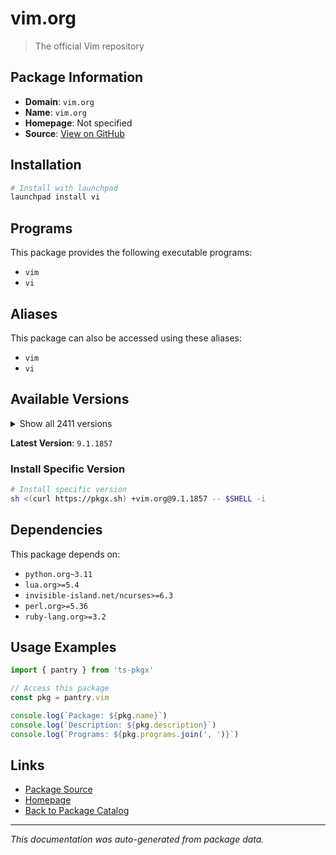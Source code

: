 # vim.org

> The official Vim repository

## Package Information

- **Domain**: `vim.org`
- **Name**: `vim.org`
- **Homepage**: Not specified
- **Source**: [View on GitHub](https://github.com/pkgxdev/pantry/tree/main/projects/vim.org/package.yml)

## Installation

```bash
# Install with launchpad
launchpad install vi
```

## Programs

This package provides the following executable programs:

- `vim`
- `vi`

## Aliases

This package can also be accessed using these aliases:

- `vim`
- `vi`

## Available Versions

<details>
<summary>Show all 2411 versions</summary>

- `9.1.1857`, `9.1.1856`, `9.1.1855`, `9.1.1854`, `9.1.1853`
- `9.1.1851`, `9.1.1850`, `9.1.1849`, `9.1.1848`, `9.1.1847`
- `9.1.1846`, `9.1.1843`, `9.1.1842`, `9.1.1841`, `9.1.1840`
- `9.1.1839`, `9.1.1838`, `9.1.1837`, `9.1.1836`, `9.1.1835`
- `9.1.1834`, `9.1.1833`, `9.1.1832`, `9.1.1831`, `9.1.1830`
- `9.1.1829`, `9.1.1828`, `9.1.1827`, `9.1.1826`, `9.1.1825`
- `9.1.1823`, `9.1.1822`, `9.1.1821`, `9.1.1820`, `9.1.1819`
- `9.1.1818`, `9.1.1817`, `9.1.1816`, `9.1.1815`, `9.1.1814`
- `9.1.1813`, `9.1.1812`, `9.1.1811`, `9.1.1810`, `9.1.1809`
- `9.1.1808`, `9.1.1807`, `9.1.1806`, `9.1.1805`, `9.1.1804`
- `9.1.1803`, `9.1.1802`, `9.1.1801`, `9.1.1800`, `9.1.1799`
- `9.1.1798`, `9.1.1797`, `9.1.1796`, `9.1.1795`, `9.1.1793`
- `9.1.1792`, `9.1.1791`, `9.1.1790`, `9.1.1789`, `9.1.1788`
- `9.1.1787`, `9.1.1786`, `9.1.1785`, `9.1.1784`, `9.1.1783`
- `9.1.1782`, `9.1.1781`, `9.1.1780`, `9.1.1779`, `9.1.1778`
- `9.1.1777`, `9.1.1776`, `9.1.1775`, `9.1.1774`, `9.1.1773`
- `9.1.1772`, `9.1.1771`, `9.1.1770`, `9.1.1769`, `9.1.1768`
- `9.1.1767`, `9.1.1766`, `9.1.1765`, `9.1.1764`, `9.1.1763`
- `9.1.1762`, `9.1.1761`, `9.1.1759`, `9.1.1758`, `9.1.1756`
- `9.1.1755`, `9.1.1754`, `9.1.1753`, `9.1.1752`, `9.1.1751`
- `9.1.1750`, `9.1.1749`, `9.1.1748`, `9.1.1747`, `9.1.1746`
- `9.1.1745`, `9.1.1744`, `9.1.1743`, `9.1.1742`, `9.1.1741`
- `9.1.1740`, `9.1.1739`, `9.1.1738`, `9.1.1737`, `9.1.1736`
- `9.1.1735`, `9.1.1734`, `9.1.1733`, `9.1.1732`, `9.1.1730`
- `9.1.1729`, `9.1.1728`, `9.1.1727`, `9.1.1726`, `9.1.1725`
- `9.1.1724`, `9.1.1723`, `9.1.1722`, `9.1.1721`, `9.1.1720`
- `9.1.1719`, `9.1.1718`, `9.1.1716`, `9.1.1715`, `9.1.1714`
- `9.1.1713`, `9.1.1712`, `9.1.1711`, `9.1.1710`, `9.1.1709`
- `9.1.1708`, `9.1.1707`, `9.1.1706`, `9.1.1705`, `9.1.1704`
- `9.1.1703`, `9.1.1702`, `9.1.1701`, `9.1.1700`, `9.1.1699`
- `9.1.1698`, `9.1.1697`, `9.1.1696`, `9.1.1695`, `9.1.1694`
- `9.1.1693`, `9.1.1692`, `9.1.1691`, `9.1.1690`, `9.1.1689`
- `9.1.1688`, `9.1.1687`, `9.1.1686`, `9.1.1685`, `9.1.1684`
- `9.1.1683`, `9.1.1682`, `9.1.1681`, `9.1.1680`, `9.1.1678`
- `9.1.1677`, `9.1.1676`, `9.1.1675`, `9.1.1674`, `9.1.1672`
- `9.1.1671`, `9.1.1670`, `9.1.1669`, `9.1.1668`, `9.1.1667`
- `9.1.1666`, `9.1.1665`, `9.1.1664`, `9.1.1663`, `9.1.1662`
- `9.1.1661`, `9.1.1660`, `9.1.1659`, `9.1.1658`, `9.1.1656`
- `9.1.1655`, `9.1.1652`, `9.1.1651`, `9.1.1650`, `9.1.1649`
- `9.1.1648`, `9.1.1646`, `9.1.1645`, `9.1.1644`, `9.1.1643`
- `9.1.1642`, `9.1.1641`, `9.1.1640`, `9.1.1639`, `9.1.1638`
- `9.1.1637`, `9.1.1636`, `9.1.1635`, `9.1.1634`, `9.1.1633`
- `9.1.1632`, `9.1.1631`, `9.1.1630`, `9.1.1629`, `9.1.1628`
- `9.1.1627`, `9.1.1626`, `9.1.1625`, `9.1.1624`, `9.1.1623`
- `9.1.1622`, `9.1.1621`, `9.1.1620`, `9.1.1619`, `9.1.1618`
- `9.1.1617`, `9.1.1616`, `9.1.1615`, `9.1.1614`, `9.1.1613`
- `9.1.1612`, `9.1.1611`, `9.1.1610`, `9.1.1609`, `9.1.1608`
- `9.1.1607`, `9.1.1606`, `9.1.1605`, `9.1.1604`, `9.1.1603`
- `9.1.1602`, `9.1.1601`, `9.1.1600`, `9.1.1599`, `9.1.1598`
- `9.1.1597`, `9.1.1596`, `9.1.1595`, `9.1.1594`, `9.1.1593`
- `9.1.1592`, `9.1.1591`, `9.1.1590`, `9.1.1589`, `9.1.1588`
- `9.1.1587`, `9.1.1586`, `9.1.1585`, `9.1.1584`, `9.1.1583`
- `9.1.1582`, `9.1.1581`, `9.1.1580`, `9.1.1579`, `9.1.1578`
- `9.1.1577`, `9.1.1576`, `9.1.1575`, `9.1.1574`, `9.1.1573`
- `9.1.1572`, `9.1.1571`, `9.1.1569`, `9.1.1568`, `9.1.1567`
- `9.1.1566`, `9.1.1565`, `9.1.1564`, `9.1.1563`, `9.1.1562`
- `9.1.1561`, `9.1.1560`, `9.1.1559`, `9.1.1558`, `9.1.1557`
- `9.1.1556`, `9.1.1555`, `9.1.1554`, `9.1.1553`, `9.1.1552`
- `9.1.1551`, `9.1.1550`, `9.1.1549`, `9.1.1548`, `9.1.1547`
- `9.1.1546`, `9.1.1545`, `9.1.1544`, `9.1.1543`, `9.1.1542`
- `9.1.1541`, `9.1.1540`, `9.1.1539`, `9.1.1538`, `9.1.1537`
- `9.1.1536`, `9.1.1535`, `9.1.1534`, `9.1.1533`, `9.1.1532`
- `9.1.1531`, `9.1.1530`, `9.1.1529`, `9.1.1528`, `9.1.1527`
- `9.1.1526`, `9.1.1525`, `9.1.1524`, `9.1.1522`, `9.1.1521`
- `9.1.1520`, `9.1.1519`, `9.1.1518`, `9.1.1517`, `9.1.1516`
- `9.1.1515`, `9.1.1514`, `9.1.1513`, `9.1.1512`, `9.1.1511`
- `9.1.1510`, `9.1.1509`, `9.1.1508`, `9.1.1507`, `9.1.1506`
- `9.1.1504`, `9.1.1503`, `9.1.1502`, `9.1.1501`, `9.1.1500`
- `9.1.1499`, `9.1.1498`, `9.1.1497`, `9.1.1496`, `9.1.1495`
- `9.1.1494`, `9.1.1493`, `9.1.1492`, `9.1.1491`, `9.1.1490`
- `9.1.1489`, `9.1.1488`, `9.1.1487`, `9.1.1486`, `9.1.1485`
- `9.1.1484`, `9.1.1483`, `9.1.1482`, `9.1.1481`, `9.1.1479`
- `9.1.1478`, `9.1.1477`, `9.1.1476`, `9.1.1475`, `9.1.1474`
- `9.1.1473`, `9.1.1472`, `9.1.1471`, `9.1.1470`, `9.1.1469`
- `9.1.1468`, `9.1.1467`, `9.1.1466`, `9.1.1465`, `9.1.1464`
- `9.1.1463`, `9.1.1462`, `9.1.1460`, `9.1.1459`, `9.1.1458`
- `9.1.1457`, `9.1.1456`, `9.1.1455`, `9.1.1454`, `9.1.1453`
- `9.1.1452`, `9.1.1451`, `9.1.1450`, `9.1.1449`, `9.1.1448`
- `9.1.1447`, `9.1.1446`, `9.1.1445`, `9.1.1444`, `9.1.1443`
- `9.1.1442`, `9.1.1441`, `9.1.1440`, `9.1.1439`, `9.1.1438`
- `9.1.1436`, `9.1.1435`, `9.1.1434`, `9.1.1433`, `9.1.1432`
- `9.1.1431`, `9.1.1430`, `9.1.1429`, `9.1.1428`, `9.1.1427`
- `9.1.1426`, `9.1.1425`, `9.1.1424`, `9.1.1423`, `9.1.1422`
- `9.1.1421`, `9.1.1420`, `9.1.1419`, `9.1.1418`, `9.1.1416`
- `9.1.1415`, `9.1.1413`, `9.1.1412`, `9.1.1411`, `9.1.1410`
- `9.1.1409`, `9.1.1408`, `9.1.1407`, `9.1.1406`, `9.1.1405`
- `9.1.1404`, `9.1.1403`, `9.1.1402`, `9.1.1401`, `9.1.1400`
- `9.1.1399`, `9.1.1398`, `9.1.1397`, `9.1.1396`, `9.1.1395`
- `9.1.1394`, `9.1.1393`, `9.1.1391`, `9.1.1390`, `9.1.1389`
- `9.1.1388`, `9.1.1387`, `9.1.1386`, `9.1.1384`, `9.1.1383`
- `9.1.1382`, `9.1.1381`, `9.1.1380`, `9.1.1379`, `9.1.1378`
- `9.1.1377`, `9.1.1376`, `9.1.1374`, `9.1.1373`, `9.1.1372`
- `9.1.1371`, `9.1.1370`, `9.1.1369`, `9.1.1368`, `9.1.1367`
- `9.1.1366`, `9.1.1365`, `9.1.1364`, `9.1.1363`, `9.1.1362`
- `9.1.1361`, `9.1.1360`, `9.1.1359`, `9.1.1358`, `9.1.1357`
- `9.1.1356`, `9.1.1355`, `9.1.1354`, `9.1.1353`, `9.1.1352`
- `9.1.1351`, `9.1.1350`, `9.1.1349`, `9.1.1348`, `9.1.1347`
- `9.1.1346`, `9.1.1344`, `9.1.1343`, `9.1.1342`, `9.1.1341`
- `9.1.1340`, `9.1.1339`, `9.1.1338`, `9.1.1337`, `9.1.1336`
- `9.1.1334`, `9.1.1333`, `9.1.1332`, `9.1.1330`, `9.1.1329`
- `9.1.1328`, `9.1.1327`, `9.1.1326`, `9.1.1325`, `9.1.1324`
- `9.1.1323`, `9.1.1322`, `9.1.1321`, `9.1.1320`, `9.1.1319`
- `9.1.1318`, `9.1.1317`, `9.1.1316`, `9.1.1315`, `9.1.1314`
- `9.1.1313`, `9.1.1312`, `9.1.1311`, `9.1.1310`, `9.1.1309`
- `9.1.1308`, `9.1.1307`, `9.1.1306`, `9.1.1305`, `9.1.1304`
- `9.1.1302`, `9.1.1301`, `9.1.1300`, `9.1.1299`, `9.1.1298`
- `9.1.1297`, `9.1.1296`, `9.1.1295`, `9.1.1294`, `9.1.1293`
- `9.1.1292`, `9.1.1291`, `9.1.1290`, `9.1.1289`, `9.1.1288`
- `9.1.1287`, `9.1.1286`, `9.1.1285`, `9.1.1284`, `9.1.1283`
- `9.1.1282`, `9.1.1280`, `9.1.1279`, `9.1.1278`, `9.1.1276`
- `9.1.1275`, `9.1.1274`, `9.1.1273`, `9.1.1272`, `9.1.1271`
- `9.1.1270`, `9.1.1269`, `9.1.1268`, `9.1.1267`, `9.1.1266`
- `9.1.1265`, `9.1.1264`, `9.1.1263`, `9.1.1262`, `9.1.1261`
- `9.1.1260`, `9.1.1259`, `9.1.1258`, `9.1.1257`, `9.1.1256`
- `9.1.1255`, `9.1.1254`, `9.1.1252`, `9.1.1251`, `9.1.1250`
- `9.1.1249`, `9.1.1248`, `9.1.1247`, `9.1.1246`, `9.1.1245`
- `9.1.1244`, `9.1.1243`, `9.1.1242`, `9.1.1241`, `9.1.1240`
- `9.1.1239`, `9.1.1238`, `9.1.1237`, `9.1.1236`, `9.1.1235`
- `9.1.1234`, `9.1.1233`, `9.1.1232`, `9.1.1231`, `9.1.1230`
- `9.1.1229`, `9.1.1228`, `9.1.1227`, `9.1.1226`, `9.1.1225`
- `9.1.1224`, `9.1.1223`, `9.1.1222`, `9.1.1221`, `9.1.1220`
- `9.1.1219`, `9.1.1218`, `9.1.1217`, `9.1.1216`, `9.1.1215`
- `9.1.1213`, `9.1.1212`, `9.1.1211`, `9.1.1210`, `9.1.1209`
- `9.1.1208`, `9.1.1207`, `9.1.1206`, `9.1.1205`, `9.1.1203`
- `9.1.1202`, `9.1.1201`, `9.1.1200`, `9.1.1199`, `9.1.1198`
- `9.1.1197`, `9.1.1196`, `9.1.1195`, `9.1.1194`, `9.1.1193`
- `9.1.1192`, `9.1.1191`, `9.1.1190`, `9.1.1189`, `9.1.1188`
- `9.1.1187`, `9.1.1186`, `9.1.1185`, `9.1.1184`, `9.1.1183`
- `9.1.1182`, `9.1.1181`, `9.1.1180`, `9.1.1179`, `9.1.1178`
- `9.1.1177`, `9.1.1176`, `9.1.1175`, `9.1.1174`, `9.1.1173`
- `9.1.1172`, `9.1.1171`, `9.1.1170`, `9.1.1169`, `9.1.1168`
- `9.1.1167`, `9.1.1166`, `9.1.1165`, `9.1.1164`, `9.1.1163`
- `9.1.1162`, `9.1.1161`, `9.1.1160`, `9.1.1159`, `9.1.1158`
- `9.1.1157`, `9.1.1156`, `9.1.1155`, `9.1.1154`, `9.1.1153`
- `9.1.1152`, `9.1.1151`, `9.1.1150`, `9.1.1149`, `9.1.1148`
- `9.1.1147`, `9.1.1146`, `9.1.1145`, `9.1.1144`, `9.1.1143`
- `9.1.1142`, `9.1.1141`, `9.1.1140`, `9.1.1139`, `9.1.1138`
- `9.1.1137`, `9.1.1136`, `9.1.1135`, `9.1.1134`, `9.1.1133`
- `9.1.1132`, `9.1.1131`, `9.1.1130`, `9.1.1129`, `9.1.1128`
- `9.1.1126`, `9.1.1125`, `9.1.1124`, `9.1.1123`, `9.1.1122`
- `9.1.1121`, `9.1.1120`, `9.1.1119`, `9.1.1118`, `9.1.1117`
- `9.1.1116`, `9.1.1115`, `9.1.1114`, `9.1.1113`, `9.1.1112`
- `9.1.1111`, `9.1.1110`, `9.1.1109`, `9.1.1108`, `9.1.1107`
- `9.1.1106`, `9.1.1105`, `9.1.1104`, `9.1.1103`, `9.1.1102`
- `9.1.1101`, `9.1.1100`, `9.1.1099`, `9.1.1098`, `9.1.1097`
- `9.1.1096`, `9.1.1095`, `9.1.1094`, `9.1.1087`, `9.1.1086`
- `9.1.1085`, `9.1.1084`, `9.1.1083`, `9.1.1082`, `9.1.1081`
- `9.1.1080`, `9.1.1079`, `9.1.1078`, `9.1.1077`, `9.1.1076`
- `9.1.1075`, `9.1.1074`, `9.1.1073`, `9.1.1072`, `9.1.1071`
- `9.1.1070`, `9.1.1069`, `9.1.1068`, `9.1.1067`, `9.1.1066`
- `9.1.1065`, `9.1.1064`, `9.1.1063`, `9.1.1062`, `9.1.1061`
- `9.1.1060`, `9.1.1059`, `9.1.1058`, `9.1.1057`, `9.1.1056`
- `9.1.1055`, `9.1.1054`, `9.1.1053`, `9.1.1052`, `9.1.1051`
- `9.1.1050`, `9.1.1049`, `9.1.1048`, `9.1.1047`, `9.1.1046`
- `9.1.1045`, `9.1.1044`, `9.1.1043`, `9.1.1042`, `9.1.1041`
- `9.1.1040`, `9.1.1039`, `9.1.1038`, `9.1.1037`, `9.1.1036`
- `9.1.1035`, `9.1.1034`, `9.1.1033`, `9.1.1032`, `9.1.1031`
- `9.1.1030`, `9.1.1029`, `9.1.1028`, `9.1.1027`, `9.1.1026`
- `9.1.1025`, `9.1.1024`, `9.1.1023`, `9.1.1022`, `9.1.1021`
- `9.1.1020`, `9.1.1019`, `9.1.1018`, `9.1.1017`, `9.1.1016`
- `9.1.1015`, `9.1.1014`, `9.1.1013`, `9.1.1012`, `9.1.1011`
- `9.1.1010`, `9.1.1009`, `9.1.1007`, `9.1.1006`, `9.1.1005`
- `9.1.1004`, `9.1.1003`, `9.1.1002`, `9.1.1001`, `9.1.1000`
- `9.1.999`, `9.1.998`, `9.1.997`, `9.1.996`, `9.1.995`
- `9.1.994`, `9.1.993`, `9.1.992`, `9.1.991`, `9.1.990`
- `9.1.989`, `9.1.988`, `9.1.987`, `9.1.986`, `9.1.985`
- `9.1.984`, `9.1.983`, `9.1.982`, `9.1.981`, `9.1.980`
- `9.1.979`, `9.1.978`, `9.1.977`, `9.1.976`, `9.1.975`
- `9.1.974`, `9.1.973`, `9.1.972`, `9.1.971`, `9.1.970`
- `9.1.969`, `9.1.968`, `9.1.967`, `9.1.966`, `9.1.965`
- `9.1.964`, `9.1.962`, `9.1.961`, `9.1.960`, `9.1.959`
- `9.1.958`, `9.1.957`, `9.1.956`, `9.1.955`, `9.1.954`
- `9.1.953`, `9.1.952`, `9.1.951`, `9.1.950`, `9.1.949`
- `9.1.948`, `9.1.947`, `9.1.946`, `9.1.945`, `9.1.944`
- `9.1.943`, `9.1.942`, `9.1.941`, `9.1.940`, `9.1.939`
- `9.1.938`, `9.1.937`, `9.1.936`, `9.1.935`, `9.1.934`
- `9.1.933`, `9.1.932`, `9.1.931`, `9.1.930`, `9.1.929`
- `9.1.928`, `9.1.927`, `9.1.926`, `9.1.925`, `9.1.924`
- `9.1.923`, `9.1.922`, `9.1.921`, `9.1.920`, `9.1.919`
- `9.1.918`, `9.1.917`, `9.1.916`, `9.1.915`, `9.1.914`
- `9.1.913`, `9.1.912`, `9.1.911`, `9.1.910`, `9.1.909`
- `9.1.908`, `9.1.907`, `9.1.906`, `9.1.905`, `9.1.904`
- `9.1.903`, `9.1.902`, `9.1.901`, `9.1.900`, `9.1.899`
- `9.1.898`, `9.1.897`, `9.1.896`, `9.1.895`, `9.1.894`
- `9.1.893`, `9.1.892`, `9.1.891`, `9.1.890`, `9.1.889`
- `9.1.888`, `9.1.887`, `9.1.886`, `9.1.885`, `9.1.884`
- `9.1.883`, `9.1.882`, `9.1.881`, `9.1.880`, `9.1.879`
- `9.1.878`, `9.1.877`, `9.1.876`, `9.1.875`, `9.1.874`
- `9.1.873`, `9.1.872`, `9.1.871`, `9.1.870`, `9.1.869`
- `9.1.868`, `9.1.867`, `9.1.866`, `9.1.865`, `9.1.864`
- `9.1.863`, `9.1.862`, `9.1.861`, `9.1.860`, `9.1.859`
- `9.1.858`, `9.1.857`, `9.1.856`, `9.1.855`, `9.1.854`
- `9.1.853`, `9.1.852`, `9.1.851`, `9.1.850`, `9.1.849`
- `9.1.848`, `9.1.847`, `9.1.846`, `9.1.845`, `9.1.844`
- `9.1.843`, `9.1.842`, `9.1.841`, `9.1.840`, `9.1.839`
- `9.1.838`, `9.1.837`, `9.1.836`, `9.1.835`, `9.1.834`
- `9.1.833`, `9.1.832`, `9.1.831`, `9.1.830`, `9.1.829`
- `9.1.828`, `9.1.827`, `9.1.826`, `9.1.825`, `9.1.824`
- `9.1.823`, `9.1.822`, `9.1.821`, `9.1.820`, `9.1.819`
- `9.1.818`, `9.1.817`, `9.1.816`, `9.1.815`, `9.1.814`
- `9.1.813`, `9.1.812`, `9.1.811`, `9.1.810`, `9.1.809`
- `9.1.808`, `9.1.807`, `9.1.806`, `9.1.805`, `9.1.804`
- `9.1.803`, `9.1.802`, `9.1.801`, `9.1.800`, `9.1.799`
- `9.1.798`, `9.1.797`, `9.1.796`, `9.1.795`, `9.1.794`
- `9.1.793`, `9.1.792`, `9.1.791`, `9.1.790`, `9.1.789`
- `9.1.788`, `9.1.787`, `9.1.786`, `9.1.785`, `9.1.784`
- `9.1.783`, `9.1.782`, `9.1.781`, `9.1.780`, `9.1.779`
- `9.1.778`, `9.1.777`, `9.1.776`, `9.1.775`, `9.1.774`
- `9.1.773`, `9.1.772`, `9.1.771`, `9.1.770`, `9.1.769`
- `9.1.768`, `9.1.767`, `9.1.766`, `9.1.765`, `9.1.764`
- `9.1.763`, `9.1.762`, `9.1.761`, `9.1.760`, `9.1.759`
- `9.1.758`, `9.1.757`, `9.1.756`, `9.1.755`, `9.1.754`
- `9.1.753`, `9.1.752`, `9.1.751`, `9.1.750`, `9.1.749`
- `9.1.748`, `9.1.747`, `9.1.746`, `9.1.745`, `9.1.744`
- `9.1.743`, `9.1.742`, `9.1.741`, `9.1.740`, `9.1.739`
- `9.1.738`, `9.1.737`, `9.1.736`, `9.1.735`, `9.1.734`
- `9.1.733`, `9.1.732`, `9.1.731`, `9.1.730`, `9.1.729`
- `9.1.728`, `9.1.727`, `9.1.726`, `9.1.725`, `9.1.723`
- `9.1.722`, `9.1.721`, `9.1.720`, `9.1.719`, `9.1.718`
- `9.1.717`, `9.1.716`, `9.1.715`, `9.1.714`, `9.1.713`
- `9.1.712`, `9.1.711`, `9.1.710`, `9.1.709`, `9.1.708`
- `9.1.707`, `9.1.706`, `9.1.705`, `9.1.704`, `9.1.703`
- `9.1.702`, `9.1.701`, `9.1.700`, `9.1.699`, `9.1.698`
- `9.1.697`, `9.1.696`, `9.1.695`, `9.1.694`, `9.1.693`
- `9.1.692`, `9.1.691`, `9.1.690`, `9.1.689`, `9.1.688`
- `9.1.687`, `9.1.686`, `9.1.685`, `9.1.684`, `9.1.683`
- `9.1.682`, `9.1.681`, `9.1.680`, `9.1.679`, `9.1.678`
- `9.1.677`, `9.1.676`, `9.1.675`, `9.1.674`, `9.1.673`
- `9.1.672`, `9.1.671`, `9.1.670`, `9.1.669`, `9.1.668`
- `9.1.667`, `9.1.666`, `9.1.665`, `9.1.664`, `9.1.663`
- `9.1.662`, `9.1.661`, `9.1.660`, `9.1.659`, `9.1.658`
- `9.1.657`, `9.1.656`, `9.1.655`, `9.1.654`, `9.1.653`
- `9.1.652`, `9.1.651`, `9.1.650`, `9.1.649`, `9.1.648`
- `9.1.647`, `9.1.646`, `9.1.645`, `9.1.644`, `9.1.643`
- `9.1.642`, `9.1.641`, `9.1.640`, `9.1.639`, `9.1.638`
- `9.1.637`, `9.1.635`, `9.1.634`, `9.1.633`, `9.1.632`
- `9.1.631`, `9.1.630`, `9.1.629`, `9.1.628`, `9.1.627`
- `9.1.626`, `9.1.624`, `9.1.623`, `9.1.622`, `9.1.621`
- `9.1.620`, `9.1.619`, `9.1.618`, `9.1.617`, `9.1.615`
- `9.1.614`, `9.1.613`, `9.1.612`, `9.1.611`, `9.1.610`
- `9.1.609`, `9.1.608`, `9.1.607`, `9.1.606`, `9.1.605`
- `9.1.604`, `9.1.603`, `9.1.602`, `9.1.601`, `9.1.600`
- `9.1.599`, `9.1.598`, `9.1.597`, `9.1.596`, `9.1.595`
- `9.1.594`, `9.1.593`, `9.1.592`, `9.1.591`, `9.1.590`
- `9.1.589`, `9.1.588`, `9.1.587`, `9.1.586`, `9.1.585`
- `9.1.584`, `9.1.583`, `9.1.582`, `9.1.581`, `9.1.580`
- `9.1.579`, `9.1.578`, `9.1.577`, `9.1.576`, `9.1.575`
- `9.1.574`, `9.1.573`, `9.1.572`, `9.1.571`, `9.1.570`
- `9.1.569`, `9.1.568`, `9.1.567`, `9.1.566`, `9.1.565`
- `9.1.564`, `9.1.563`, `9.1.562`, `9.1.561`, `9.1.560`
- `9.1.559`, `9.1.558`, `9.1.557`, `9.1.556`, `9.1.555`
- `9.1.554`, `9.1.553`, `9.1.552`, `9.1.551`, `9.1.550`
- `9.1.549`, `9.1.547`, `9.1.546`, `9.1.545`, `9.1.544`
- `9.1.543`, `9.1.542`, `9.1.541`, `9.1.540`, `9.1.539`
- `9.1.538`, `9.1.537`, `9.1.536`, `9.1.535`, `9.1.534`
- `9.1.533`, `9.1.532`, `9.1.531`, `9.1.530`, `9.1.529`
- `9.1.528`, `9.1.527`, `9.1.526`, `9.1.525`, `9.1.524`
- `9.1.523`, `9.1.522`, `9.1.521`, `9.1.520`, `9.1.519`
- `9.1.518`, `9.1.517`, `9.1.516`, `9.1.515`, `9.1.514`
- `9.1.513`, `9.1.512`, `9.1.511`, `9.1.510`, `9.1.509`
- `9.1.508`, `9.1.507`, `9.1.506`, `9.1.505`, `9.1.504`
- `9.1.503`, `9.1.502`, `9.1.501`, `9.1.500`, `9.1.499`
- `9.1.498`, `9.1.497`, `9.1.496`, `9.1.495`, `9.1.494`
- `9.1.493`, `9.1.492`, `9.1.491`, `9.1.490`, `9.1.489`
- `9.1.488`, `9.1.487`, `9.1.486`, `9.1.485`, `9.1.484`
- `9.1.483`, `9.1.482`, `9.1.481`, `9.1.479`, `9.1.478`
- `9.1.477`, `9.1.476`, `9.1.475`, `9.1.474`, `9.1.473`
- `9.1.472`, `9.1.471`, `9.1.470`, `9.1.469`, `9.1.468`
- `9.1.467`, `9.1.466`, `9.1.465`, `9.1.464`, `9.1.463`
- `9.1.462`, `9.1.461`, `9.1.460`, `9.1.459`, `9.1.458`
- `9.1.457`, `9.1.456`, `9.1.455`, `9.1.454`, `9.1.453`
- `9.1.452`, `9.1.451`, `9.1.450`, `9.1.449`, `9.1.448`
- `9.1.447`, `9.1.446`, `9.1.445`, `9.1.444`, `9.1.443`
- `9.1.442`, `9.1.441`, `9.1.440`, `9.1.439`, `9.1.438`
- `9.1.437`, `9.1.436`, `9.1.435`, `9.1.434`, `9.1.433`
- `9.1.432`, `9.1.431`, `9.1.430`, `9.1.429`, `9.1.428`
- `9.1.426`, `9.1.425`, `9.1.424`, `9.1.423`, `9.1.422`
- `9.1.421`, `9.1.420`, `9.1.419`, `9.1.418`, `9.1.417`
- `9.1.415`, `9.1.414`, `9.1.413`, `9.1.412`, `9.1.411`
- `9.1.410`, `9.1.409`, `9.1.408`, `9.1.407`, `9.1.406`
- `9.1.405`, `9.1.404`, `9.1.403`, `9.1.402`, `9.1.401`
- `9.1.400`, `9.1.399`, `9.1.398`, `9.1.397`, `9.1.396`
- `9.1.395`, `9.1.394`, `9.1.393`, `9.1.392`, `9.1.391`
- `9.1.390`, `9.1.389`, `9.1.388`, `9.1.387`, `9.1.386`
- `9.1.385`, `9.1.384`, `9.1.383`, `9.1.382`, `9.1.381`
- `9.1.380`, `9.1.379`, `9.1.378`, `9.1.377`, `9.1.376`
- `9.1.375`, `9.1.374`, `9.1.373`, `9.1.372`, `9.1.370`
- `9.1.369`, `9.1.368`, `9.1.367`, `9.1.366`, `9.1.365`
- `9.1.364`, `9.1.363`, `9.1.362`, `9.1.361`, `9.1.360`
- `9.1.359`, `9.1.358`, `9.1.357`, `9.1.356`, `9.1.355`
- `9.1.354`, `9.1.353`, `9.1.352`, `9.1.351`, `9.1.350`
- `9.1.349`, `9.1.348`, `9.1.347`, `9.1.346`, `9.1.345`
- `9.1.344`, `9.1.343`, `9.1.342`, `9.1.341`, `9.1.340`
- `9.1.339`, `9.1.338`, `9.1.337`, `9.1.336`, `9.1.335`
- `9.1.334`, `9.1.333`, `9.1.332`, `9.1.331`, `9.1.330`
- `9.1.329`, `9.1.328`, `9.1.327`, `9.1.326`, `9.1.325`
- `9.1.324`, `9.1.323`, `9.1.322`, `9.1.321`, `9.1.320`
- `9.1.319`, `9.1.318`, `9.1.317`, `9.1.316`, `9.1.315`
- `9.1.314`, `9.1.313`, `9.1.312`, `9.1.311`, `9.1.310`
- `9.1.309`, `9.1.308`, `9.1.307`, `9.1.306`, `9.1.305`
- `9.1.304`, `9.1.303`, `9.1.302`, `9.1.301`, `9.1.300`
- `9.1.299`, `9.1.298`, `9.1.297`, `9.1.296`, `9.1.295`
- `9.1.294`, `9.1.293`, `9.1.292`, `9.1.291`, `9.1.290`
- `9.1.289`, `9.1.288`, `9.1.287`, `9.1.286`, `9.1.285`
- `9.1.284`, `9.1.283`, `9.1.282`, `9.1.281`, `9.1.280`
- `9.1.279`, `9.1.278`, `9.1.277`, `9.1.276`, `9.1.275`
- `9.1.274`, `9.1.273`, `9.1.272`, `9.1.271`, `9.1.270`
- `9.1.269`, `9.1.268`, `9.1.267`, `9.1.266`, `9.1.265`
- `9.1.264`, `9.1.263`, `9.1.262`, `9.1.261`, `9.1.260`
- `9.1.259`, `9.1.258`, `9.1.257`, `9.1.256`, `9.1.255`
- `9.1.254`, `9.1.253`, `9.1.252`, `9.1.234`, `9.1.233`
- `9.1.232`, `9.1.231`, `9.1.230`, `9.1.229`, `9.1.228`
- `9.1.227`, `9.1.226`, `9.1.225`, `9.1.224`, `9.1.222`
- `9.1.221`, `9.1.220`, `9.1.218`, `9.1.217`, `9.1.216`
- `9.1.214`, `9.1.213`, `9.1.212`, `9.1.211`, `9.1.210`
- `9.1.209`, `9.1.208`, `9.1.207`, `9.1.206`, `9.1.205`
- `9.1.203`, `9.1.202`, `9.1.201`, `9.1.200`, `9.1.199`
- `9.1.198`, `9.1.197`, `9.1.196`, `9.1.195`, `9.1.193`
- `9.1.191`, `9.1.190`, `9.1.189`, `9.1.188`, `9.1.187`
- `9.1.186`, `9.1.185`, `9.1.184`, `9.1.183`, `9.1.182`
- `9.1.181`, `9.1.180`, `9.1.179`, `9.1.178`, `9.1.177`
- `9.1.176`, `9.1.175`, `9.1.174`, `9.1.173`, `9.1.172`
- `9.1.171`, `9.1.170`, `9.1.169`, `9.1.168`, `9.1.167`
- `9.1.166`, `9.1.165`, `9.1.164`, `9.1.163`, `9.1.162`
- `9.1.161`, `9.1.160`, `9.1.159`, `9.1.158`, `9.1.157`
- `9.1.156`, `9.1.155`, `9.1.154`, `9.1.153`, `9.1.152`
- `9.1.151`, `9.1.150`, `9.1.149`, `9.1.148`, `9.1.147`
- `9.1.146`, `9.1.145`, `9.1.144`, `9.1.143`, `9.1.142`
- `9.1.141`, `9.1.140`, `9.1.139`, `9.1.138`, `9.1.137`
- `9.1.136`, `9.1.135`, `9.1.134`, `9.1.133`, `9.1.132`
- `9.1.130`, `9.1.129`, `9.1.128`, `9.1.127`, `9.1.126`
- `9.1.125`, `9.1.124`, `9.1.123`, `9.1.122`, `9.1.121`
- `9.1.120`, `9.1.119`, `9.1.118`, `9.1.117`, `9.1.116`
- `9.1.115`, `9.1.114`, `9.1.113`, `9.1.112`, `9.1.111`
- `9.1.110`, `9.1.109`, `9.1.108`, `9.1.107`, `9.1.106`
- `9.1.105`, `9.1.104`, `9.1.103`, `9.1.102`, `9.1.101`
- `9.1.100`, `9.1.99`, `9.1.98`, `9.1.97`, `9.1.96`
- `9.1.95`, `9.1.94`, `9.1.93`, `9.1.92`, `9.1.91`
- `9.1.90`, `9.1.89`, `9.1.88`, `9.1.87`, `9.1.86`
- `9.1.85`, `9.1.84`, `9.1.83`, `9.1.82`, `9.1.81`
- `9.1.80`, `9.1.79`, `9.1.78`, `9.1.77`, `9.1.76`
- `9.1.75`, `9.1.74`, `9.1.73`, `9.1.72`, `9.1.71`
- `9.1.70`, `9.1.69`, `9.1.68`, `9.1.67`, `9.1.66`
- `9.1.65`, `9.1.64`, `9.1.63`, `9.1.62`, `9.1.61`
- `9.1.60`, `9.1.59`, `9.1.58`, `9.1.57`, `9.1.56`
- `9.1.55`, `9.1.54`, `9.1.53`, `9.1.52`, `9.1.51`
- `9.1.50`, `9.1.49`, `9.1.48`, `9.1.47`, `9.1.46`
- `9.1.45`, `9.1.44`, `9.1.43`, `9.1.42`, `9.1.41`
- `9.1.40`, `9.1.39`, `9.1.38`, `9.1.37`, `9.1.36`
- `9.1.35`, `9.1.34`, `9.1.33`, `9.1.32`, `9.1.31`
- `9.1.30`, `9.1.29`, `9.1.28`, `9.1.27`, `9.1.26`
- `9.1.25`, `9.1.24`, `9.1.23`, `9.1.22`, `9.1.21`
- `9.1.20`, `9.1.19`, `9.1.18`, `9.1.17`, `9.1.16`
- `9.1.15`, `9.1.14`, `9.1.13`, `9.1.12`, `9.1.11`
- `9.1.10`, `9.1.9`, `9.1.8`, `9.1.7`, `9.1.6`
- `9.1.5`, `9.1.4`, `9.1.3`, `9.1.2`, `9.1.1`
- `9.1.0`, `9.0.2190`, `9.0.2189`, `9.0.2188`, `9.0.2187`
- `9.0.2186`, `9.0.2185`, `9.0.2184`, `9.0.2183`, `9.0.2182`
- `9.0.2181`, `9.0.2180`, `9.0.2179`, `9.0.2178`, `9.0.2177`
- `9.0.2176`, `9.0.2175`, `9.0.2174`, `9.0.2173`, `9.0.2172`
- `9.0.2171`, `9.0.2170`, `9.0.2169`, `9.0.2168`, `9.0.2167`
- `9.0.2166`, `9.0.2165`, `9.0.2164`, `9.0.2163`, `9.0.2162`
- `9.0.2161`, `9.0.2160`, `9.0.2159`, `9.0.2158`, `9.0.2157`
- `9.0.2156`, `9.0.2155`, `9.0.2154`, `9.0.2153`, `9.0.2152`
- `9.0.2151`, `9.0.2150`, `9.0.2149`, `9.0.2148`, `9.0.2147`
- `9.0.2146`, `9.0.2145`, `9.0.2144`, `9.0.2143`, `9.0.2142`
- `9.0.2141`, `9.0.2140`, `9.0.2139`, `9.0.2138`, `9.0.2137`
- `9.0.2136`, `9.0.2135`, `9.0.2134`, `9.0.2133`, `9.0.2132`
- `9.0.2131`, `9.0.2130`, `9.0.2129`, `9.0.2128`, `9.0.2127`
- `9.0.2126`, `9.0.2125`, `9.0.2124`, `9.0.2123`, `9.0.2122`
- `9.0.2121`, `9.0.2120`, `9.0.2119`, `9.0.2118`, `9.0.2117`
- `9.0.2116`, `9.0.2115`, `9.0.2114`, `9.0.2113`, `9.0.2105`
- `9.0.2104`, `9.0.2103`, `9.0.2102`, `9.0.2101`, `9.0.2100`
- `9.0.2099`, `9.0.2098`, `9.0.2097`, `9.0.2096`, `9.0.2095`
- `9.0.2094`, `9.0.2093`, `9.0.2092`, `9.0.2091`, `9.0.2090`
- `9.0.2089`, `9.0.2088`, `9.0.2087`, `9.0.2084`, `9.0.2083`
- `9.0.2082`, `9.0.2081`, `9.0.2080`, `9.0.2079`, `9.0.2078`
- `9.0.2077`, `9.0.2076`, `9.0.2075`, `9.0.2074`, `9.0.2073`
- `9.0.2072`, `9.0.2071`, `9.0.2070`, `9.0.2069`, `9.0.2068`
- `9.0.2067`, `9.0.2066`, `9.0.2065`, `9.0.2064`, `9.0.2063`
- `9.0.2062`, `9.0.2061`, `9.0.2060`, `9.0.2059`, `9.0.2058`
- `9.0.2057`, `9.0.2056`, `9.0.2055`, `9.0.2054`, `9.0.2053`
- `9.0.2052`, `9.0.2051`, `9.0.2050`, `9.0.2049`, `9.0.2043`
- `9.0.2042`, `9.0.2041`, `9.0.2040`, `9.0.2039`, `9.0.2038`
- `9.0.2037`, `9.0.2036`, `9.0.2035`, `9.0.2034`, `9.0.2033`
- `9.0.2032`, `9.0.2031`, `9.0.2030`, `9.0.2029`, `9.0.2028`
- `9.0.2027`, `9.0.2026`, `9.0.2025`, `9.0.2024`, `9.0.2023`
- `9.0.2022`, `9.0.2021`, `9.0.2020`, `9.0.2019`, `9.0.2018`
- `9.0.2017`, `9.0.2016`, `9.0.2015`, `9.0.2014`, `9.0.2013`
- `9.0.2012`, `9.0.2011`, `9.0.2010`, `9.0.2009`, `9.0.2008`
- `9.0.2007`, `9.0.2006`, `9.0.2005`, `9.0.2004`, `9.0.2003`
- `9.0.2002`, `9.0.2001`, `9.0.2000`, `9.0.1994`, `9.0.1986`
- `9.0.1985`, `9.0.1984`, `9.0.1983`, `9.0.1976`, `9.0.1975`
- `9.0.1974`, `9.0.1973`, `9.0.1972`, `9.0.1971`, `9.0.1970`
- `9.0.1969`, `9.0.1968`, `9.0.1967`, `9.0.1966`, `9.0.1965`
- `9.0.1964`, `9.0.1962`, `9.0.1961`, `9.0.1960`, `9.0.1959`
- `9.0.1958`, `9.0.1957`, `9.0.1951`, `9.0.1950`, `9.0.1949`
- `9.0.1948`, `9.0.1947`, `9.0.1946`, `9.0.1945`, `9.0.1944`
- `9.0.1943`, `9.0.1942`, `9.0.1941`, `9.0.1940`, `9.0.1930`
- `9.0.1929`, `9.0.1928`, `9.0.1927`, `9.0.1926`, `9.0.1925`
- `9.0.1924`, `9.0.1923`, `9.0.1922`, `9.0.1921`, `9.0.1920`
- `9.0.1919`, `9.0.1918`, `9.0.1917`, `9.0.1916`, `9.0.1915`
- `9.0.1914`, `9.0.1913`, `9.0.1912`, `9.0.1911`, `9.0.1910`
- `9.0.1909`, `9.0.1908`, `9.0.1907`, `9.0.1906`, `9.0.1905`
- `9.0.1904`, `9.0.1903`, `9.0.1902`, `9.0.1901`, `9.0.1900`
- `9.0.1899`, `9.0.1898`, `9.0.1897`, `9.0.1896`, `9.0.1895`
- `9.0.1894`, `9.0.1888`, `9.0.1887`, `9.0.1886`, `9.0.1885`
- `9.0.1884`, `9.0.1883`, `9.0.1882`, `9.0.1881`, `9.0.1880`
- `9.0.1879`, `9.0.1878`, `9.0.1877`, `9.0.1876`, `9.0.1875`
- `9.0.1874`, `9.0.1873`, `9.0.1872`, `9.0.1871`, `9.0.1870`
- `9.0.1869`, `9.0.1868`, `9.0.1867`, `9.0.1866`, `9.0.1865`
- `9.0.1864`, `9.0.1863`, `9.0.1862`, `9.0.1861`, `9.0.1860`
- `9.0.1859`, `9.0.1858`, `9.0.1857`, `9.0.1856`, `9.0.1855`
- `9.0.1854`, `9.0.1848`, `9.0.1847`, `9.0.1846`, `9.0.1845`
- `9.0.1844`, `9.0.1843`, `9.0.1842`, `9.0.1841`, `9.0.1840`
- `9.0.1839`, `9.0.1838`, `9.0.1837`, `9.0.1836`, `9.0.1835`
- `9.0.1834`, `9.0.1833`, `9.0.1832`, `9.0.1831`, `9.0.1830`
- `9.0.1829`, `9.0.1828`, `9.0.1827`, `9.0.1826`, `9.0.1825`
- `9.0.1824`, `9.0.1823`, `9.0.1822`, `9.0.1821`, `9.0.1820`
- `9.0.1819`, `9.0.1818`, `9.0.1817`, `9.0.1816`, `9.0.1815`
- `9.0.1814`, `9.0.1813`, `9.0.1812`, `9.0.1811`, `9.0.1810`
- `9.0.1809`, `9.0.1808`, `9.0.1807`, `9.0.1806`, `9.0.1805`
- `9.0.1804`, `9.0.1803`, `9.0.1802`, `9.0.1801`, `9.0.1800`
- `9.0.1799`, `9.0.1798`, `9.0.1797`, `9.0.1796`, `9.0.1795`
- `9.0.1794`, `9.0.1793`, `9.0.1792`, `9.0.1791`, `9.0.1790`
- `9.0.1789`, `9.0.1788`, `9.0.1787`, `9.0.1786`, `9.0.1785`
- `9.0.1784`, `9.0.1783`, `9.0.1782`, `9.0.1781`, `9.0.1780`
- `9.0.1779`, `9.0.1778`, `9.0.1777`, `9.0.1776`, `9.0.1775`
- `9.0.1774`, `9.0.1773`, `9.0.1772`, `9.0.1771`, `9.0.1770`
- `9.0.1769`, `9.0.1768`, `9.0.1767`, `9.0.1766`, `9.0.1765`
- `9.0.1764`, `9.0.1763`, `9.0.1762`, `9.0.1761`, `9.0.1760`
- `9.0.1759`, `9.0.1758`, `9.0.1757`, `9.0.1756`, `9.0.1755`
- `9.0.1754`, `9.0.1753`, `9.0.1752`, `9.0.1751`, `9.0.1750`
- `9.0.1749`, `9.0.1748`, `9.0.1747`, `9.0.1746`, `9.0.1745`
- `9.0.1744`, `9.0.1743`, `9.0.1742`, `9.0.1741`, `9.0.1740`
- `9.0.1739`, `9.0.1738`, `9.0.1737`, `9.0.1736`, `9.0.1735`
- `9.0.1734`, `9.0.1733`, `9.0.1732`, `9.0.1731`, `9.0.1730`
- `9.0.1729`, `9.0.1728`, `9.0.1727`, `9.0.1726`, `9.0.1725`
- `9.0.1724`, `9.0.1723`, `9.0.1722`, `9.0.1721`, `9.0.1720`
- `9.0.1719`, `9.0.1718`, `9.0.1717`, `9.0.1716`, `9.0.1715`
- `9.0.1714`, `9.0.1713`, `9.0.1712`, `9.0.1711`, `9.0.1710`
- `9.0.1709`, `9.0.1708`, `9.0.1707`, `9.0.1706`, `9.0.1705`
- `9.0.1704`, `9.0.1703`, `9.0.1702`, `9.0.1701`, `9.0.1700`
- `9.0.1699`, `9.0.1698`, `9.0.1697`, `9.0.1696`, `9.0.1695`
- `9.0.1694`, `9.0.1693`, `9.0.1692`, `9.0.1691`, `9.0.1690`
- `9.0.1689`, `9.0.1688`, `9.0.1687`, `9.0.1686`, `9.0.1685`
- `9.0.1684`, `9.0.1683`, `9.0.1682`, `9.0.1681`, `9.0.1680`
- `9.0.1678`, `9.0.1677`, `9.0.1676`, `9.0.1675`, `9.0.1674`
- `9.0.1673`, `9.0.1672`, `9.0.1671`, `9.0.1670`, `9.0.1669`
- `9.0.1668`, `9.0.1667`, `9.0.1666`, `9.0.1665`, `9.0.1664`
- `9.0.1663`, `9.0.1662`, `9.0.1661`, `9.0.1660`, `9.0.1659`
- `9.0.1658`, `9.0.1657`, `9.0.1656`, `9.0.1655`, `9.0.1654`
- `9.0.1653`, `9.0.1652`, `9.0.1651`, `9.0.1650`, `9.0.1649`
- `9.0.1648`, `9.0.1647`, `9.0.1646`, `9.0.1645`, `9.0.1644`
- `9.0.1643`, `9.0.1642`, `9.0.1641`, `9.0.1640`, `9.0.1639`
- `9.0.1638`, `9.0.1637`, `9.0.1636`, `9.0.1635`, `9.0.1634`
- `9.0.1633`, `9.0.1632`, `9.0.1631`, `9.0.1630`, `9.0.1629`
- `9.0.1628`, `9.0.1627`, `9.0.1626`, `9.0.1625`, `9.0.1624`
- `9.0.1623`, `9.0.1622`, `9.0.1621`, `9.0.1620`, `9.0.1619`
- `9.0.1618`, `9.0.1617`, `9.0.1616`, `9.0.1615`, `9.0.1614`
- `9.0.1613`, `9.0.1612`, `9.0.1611`, `9.0.1610`, `9.0.1609`
- `9.0.1608`, `9.0.1607`, `9.0.1606`, `9.0.1605`, `9.0.1604`
- `9.0.1603`, `9.0.1602`, `9.0.1601`, `9.0.1600`, `9.0.1599`
- `9.0.1598`, `9.0.1597`, `9.0.1596`, `9.0.1595`, `9.0.1594`
- `9.0.1593`, `9.0.1592`, `9.0.1591`, `9.0.1590`, `9.0.1589`
- `9.0.1588`, `9.0.1587`, `9.0.1586`, `9.0.1585`, `9.0.1584`
- `9.0.1583`, `9.0.1582`, `9.0.1581`, `9.0.1580`, `9.0.1579`
- `9.0.1578`, `9.0.1577`, `9.0.1576`, `9.0.1575`, `9.0.1574`
- `9.0.1573`, `9.0.1572`, `9.0.1571`, `9.0.1570`, `9.0.1569`
- `9.0.1568`, `9.0.1567`, `9.0.1566`, `9.0.1565`, `9.0.1564`
- `9.0.1563`, `9.0.1562`, `9.0.1561`, `9.0.1560`, `9.0.1559`
- `9.0.1558`, `9.0.1557`, `9.0.1556`, `9.0.1555`, `9.0.1554`
- `9.0.1553`, `9.0.1552`, `9.0.1551`, `9.0.1550`, `9.0.1549`
- `9.0.1548`, `9.0.1547`, `9.0.1546`, `9.0.1545`, `9.0.1544`
- `9.0.1543`, `9.0.1542`, `9.0.1541`, `9.0.1540`, `9.0.1539`
- `9.0.1538`, `9.0.1537`, `9.0.1536`, `9.0.1535`, `9.0.1534`
- `9.0.1533`, `9.0.1532`, `9.0.1531`, `9.0.1530`, `9.0.1529`
- `9.0.1528`, `9.0.1527`, `9.0.1526`, `9.0.1525`, `9.0.1524`
- `9.0.1523`, `9.0.1522`, `9.0.1521`, `9.0.1520`, `9.0.1519`
- `9.0.1518`, `9.0.1517`, `9.0.1516`, `9.0.1515`, `9.0.1514`
- `9.0.1513`, `9.0.1512`, `9.0.1511`, `9.0.1510`, `9.0.1509`
- `9.0.1508`, `9.0.1507`, `9.0.1506`, `9.0.1505`, `9.0.1504`
- `9.0.1294`

</details>

**Latest Version**: `9.1.1857`

### Install Specific Version

```bash
# Install specific version
sh <(curl https://pkgx.sh) +vim.org@9.1.1857 -- $SHELL -i
```

## Dependencies

This package depends on:

- `python.org~3.11`
- `lua.org>=5.4`
- `invisible-island.net/ncurses>=6.3`
- `perl.org>=5.36`
- `ruby-lang.org>=3.2`

## Usage Examples

```typescript
import { pantry } from 'ts-pkgx'

// Access this package
const pkg = pantry.vim

console.log(`Package: ${pkg.name}`)
console.log(`Description: ${pkg.description}`)
console.log(`Programs: ${pkg.programs.join(', ')}`)
```

## Links

- [Package Source](https://github.com/pkgxdev/pantry/tree/main/projects/vim.org/package.yml)
- [Homepage](#)
- [Back to Package Catalog](../../package-catalog.md)

---

*This documentation was auto-generated from package data.*
